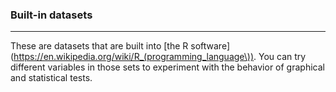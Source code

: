 ### Built-in datasets

* * *

These are datasets that are built into
[the R software](https://en.wikipedia.org/wiki/R_(programming_language\)).
You can try different variables in those sets to experiment with the behavior of
graphical and statistical tests.